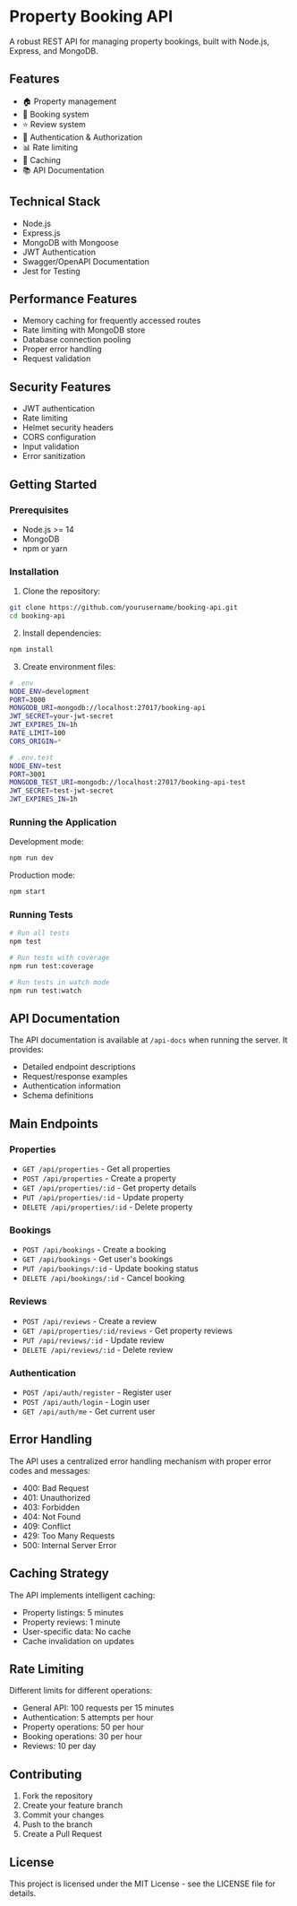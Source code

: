 # Property Booking API

A robust REST API for managing property bookings, built with Node.js, Express, and MongoDB.

## Features

- 🏠 Property management
- 📅 Booking system
- ⭐ Review system
- 🔐 Authentication & Authorization
- 📊 Rate limiting
- 💾 Caching
- 📚 API Documentation

## Technical Stack

- Node.js
- Express.js
- MongoDB with Mongoose
- JWT Authentication
- Swagger/OpenAPI Documentation
- Jest for Testing

## Performance Features

- Memory caching for frequently accessed routes
- Rate limiting with MongoDB store
- Database connection pooling
- Proper error handling
- Request validation

## Security Features

- JWT authentication
- Rate limiting
- Helmet security headers
- CORS configuration
- Input validation
- Error sanitization

## Getting Started

### Prerequisites

- Node.js >= 14
- MongoDB
- npm or yarn

### Installation

1. Clone the repository:
```bash
git clone https://github.com/yourusername/booking-api.git
cd booking-api
```

2. Install dependencies:
```bash
npm install
```

3. Create environment files:
```bash
# .env
NODE_ENV=development
PORT=3000
MONGODB_URI=mongodb://localhost:27017/booking-api
JWT_SECRET=your-jwt-secret
JWT_EXPIRES_IN=1h
RATE_LIMIT=100
CORS_ORIGIN=*

# .env.test
NODE_ENV=test
PORT=3001
MONGODB_TEST_URI=mongodb://localhost:27017/booking-api-test
JWT_SECRET=test-jwt-secret
JWT_EXPIRES_IN=1h
```

### Running the Application

Development mode:
```bash
npm run dev
```

Production mode:
```bash
npm start
```

### Running Tests

```bash
# Run all tests
npm test

# Run tests with coverage
npm run test:coverage

# Run tests in watch mode
npm run test:watch
```

## API Documentation

The API documentation is available at `/api-docs` when running the server. It provides:
- Detailed endpoint descriptions
- Request/response examples
- Authentication information
- Schema definitions

## Main Endpoints

### Properties
- `GET /api/properties` - Get all properties
- `POST /api/properties` - Create a property
- `GET /api/properties/:id` - Get property details
- `PUT /api/properties/:id` - Update property
- `DELETE /api/properties/:id` - Delete property

### Bookings
- `POST /api/bookings` - Create a booking
- `GET /api/bookings` - Get user's bookings
- `PUT /api/bookings/:id` - Update booking status
- `DELETE /api/bookings/:id` - Cancel booking

### Reviews
- `POST /api/reviews` - Create a review
- `GET /api/properties/:id/reviews` - Get property reviews
- `PUT /api/reviews/:id` - Update review
- `DELETE /api/reviews/:id` - Delete review

### Authentication
- `POST /api/auth/register` - Register user
- `POST /api/auth/login` - Login user
- `GET /api/auth/me` - Get current user

## Error Handling

The API uses a centralized error handling mechanism with proper error codes and messages:
- 400: Bad Request
- 401: Unauthorized
- 403: Forbidden
- 404: Not Found
- 409: Conflict
- 429: Too Many Requests
- 500: Internal Server Error

## Caching Strategy

The API implements intelligent caching:
- Property listings: 5 minutes
- Property reviews: 1 minute
- User-specific data: No cache
- Cache invalidation on updates

## Rate Limiting

Different limits for different operations:
- General API: 100 requests per 15 minutes
- Authentication: 5 attempts per hour
- Property operations: 50 per hour
- Booking operations: 30 per hour
- Reviews: 10 per day

## Contributing

1. Fork the repository
2. Create your feature branch
3. Commit your changes
4. Push to the branch
5. Create a Pull Request

## License

This project is licensed under the MIT License - see the LICENSE file for details. 